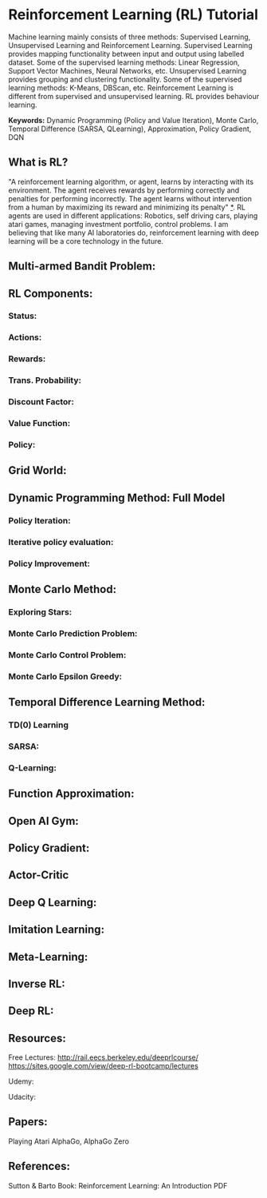 # Reinforcement Learning (RL) Tutorial
Machine learning mainly consists of three methods: Supervised Learning, Unsupervised Learning and Reinforcement Learning. Supervised Learning provides mapping functionality between input and output using labelled dataset. Some of the supervised learning methods: Linear Regression, Support Vector Machines, Neural Networks, etc. Unsupervised Learning provides grouping and clustering functionality. Some of the supervised learning methods: K-Means, DBScan, etc. Reinforcement Learning is different from supervised and unsupervised learning. RL provides behaviour learning. 

**Keywords:** Dynamic Programming (Policy and Value Iteration), Monte Carlo, Temporal Difference (SARSA, QLearning), Approximation, Policy Gradient, DQN

## What is RL?
"A reinforcement learning algorithm, or agent, learns by interacting with its environment. The agent receives rewards by performing correctly and penalties for performing incorrectly. The agent learns without intervention from a human by maximizing its reward and minimizing its penalty" [*](https://www.techopedia.com/definition/32055/reinforcement-learning). RL agents are used in different applications: Robotics, self driving cars, playing atari games, managing investment portfolio, control problems. I am believing that like many AI laboratories do, reinforcement learning with deep learning will be a core technology in the future.



## Multi-armed Bandit Problem:

## RL Components:
### Status:
### Actions:
### Rewards:
### Trans. Probability:
### Discount Factor:
### Value Function:
### Policy:

## Grid World:

## Dynamic Programming Method: Full Model
### Policy Iteration:
### Iterative policy evaluation:
### Policy Improvement:

## Monte Carlo Method:
### Exploring Stars:
### Monte Carlo Prediction Problem:
### Monte Carlo Control Problem:
### Monte Carlo Epsilon Greedy:

## Temporal Difference Learning Method:
### TD(0) Learning
### SARSA:
### Q-Learning:

## Function Approximation:

## Open AI Gym:

## Policy Gradient:

## Actor-Critic

## Deep Q Learning:

## Imitation Learning:

## Meta-Learning:

## Inverse RL: 

## Deep RL: 

## Resources:
Free Lectures:
http://rail.eecs.berkeley.edu/deeprlcourse/
https://sites.google.com/view/deep-rl-bootcamp/lectures

Udemy:

Udacity:

## Papers:
Playing Atari
AlphaGo, AlphaGo Zero

## References:
Sutton & Barto Book: Reinforcement Learning: An Introduction PDF
